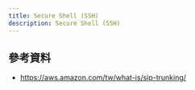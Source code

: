 ```yaml
---
title: Secure Shell (SSH)
description: Secure Shell (SSH)
---
```


<!-- 核心 SSH 協議規範
RFC 4251 - The Secure Shell (SSH) Protocol Architecture

SSH 協議的整體架構和安全框架
定義了 SSH 的基本概念和組件

RFC 4252 - The Secure Shell (SSH) Authentication Protocol

SSH 身份驗證協議
涵蓋各種認證方法（password、public key、host-based 等）

RFC 4253 - The Secure Shell (SSH) Transport Layer Protocol

SSH Transport Layer 的規範
包含加密、完整性保護、server authentication

RFC 4254 - The Secure Shell (SSH) Connection Protocol

SSH Connection Protocol 的定義
處理 channel multiplexing、port forwarding、terminal sessions

演算法和加密相關
RFC 4255 - Using DNS to Securely Publish Secure Shell (SSH) Key Fingerprints

透過 DNS 安全發布 SSH key fingerprints

RFC 4256 - Generic Message Exchange Authentication for the Secure Shell Protocol (SSH)

SSH 的通用訊息交換認證機制

RFC 4344 - The Secure Shell (SSH) Transport Layer Encryption Modes

SSH Transport Layer 的加密模式

RFC 4345 - Improved Arcfour Modes for the Secure Shell (SSH) Transport Layer Protocol

SSH 改進的 Arcfour 加密模式

擴展和應用
RFC 4419 - Diffie-Hellman Group Exchange for the Secure Shell (SSH) Transport Layer Protocol

SSH 的 Diffie-Hellman 群組交換

RFC 4462 - Generic Security Service Application Program Interface (GSS-API) Authentication and Key Exchange for the Secure Shell (SSH) Protocol

SSH 的 GSS-API 認證和金鑰交換

RFC 4716 - The Secure Shell (SSH) Public Key File Format

SSH public key 檔案格式規範 -->

## 參考資料

- https://aws.amazon.com/tw/what-is/sip-trunking/
